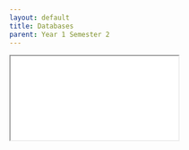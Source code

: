 ```yaml
---
layout: default
title: Databases
parent: Year 1 Semester 2
---
```

<link rel="stylesheet" type="text/css" media="all" href="../css.css" />
<iframe src="../SQL-Notes.pdf" class="pdf"></iframe>